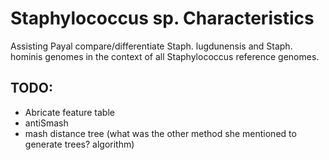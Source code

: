 # Staphylococcus sp. Characteristics

Assisting Payal compare/differentiate Staph. lugdunensis and Staph. hominis genomes in the context of all Staphylococcus reference genomes.

## TODO:
- Abricate feature table
- antiSmash
- mash distance tree (what was the other method she mentioned to generate trees? algorithm)

